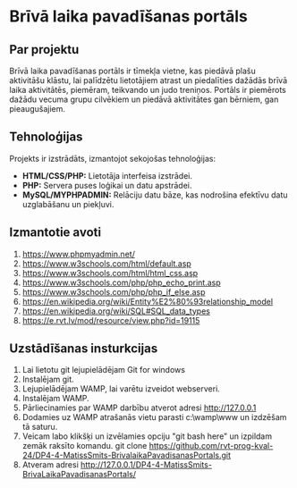 # Brīvā laika pavadīšanas portāls

## Par projektu

Brīvā laika pavadīšanas portāls ir tīmekļa vietne, kas piedāvā plašu aktivitāšu klāstu, lai palīdzētu lietotājiem atrast un piedalīties dažādās brīvā laika aktivitātēs, piemēram, teikvando un judo treniņos. Portāls ir piemērots dažādu vecuma grupu cilvēkiem un piedāvā aktivitātes gan bērniem, gan pieaugušajiem. 
## Tehnoloģijas

Projekts ir izstrādāts, izmantojot sekojošas tehnoloģijas:

- **HTML/CSS/PHP:** Lietotāja interfeisa izstrādei.
- **PHP:** Servera puses loģikai un datu apstrādei.
- **MySQL/MYPHPADMIN:** Relāciju datu bāze, kas nodrošina efektīvu datu uzglabāšanu un piekļuvi.

## Izmantotie avoti

1.   https://www.phpmyadmin.net/ 
2.   https://www.w3schools.com/html/default.asp 
3.   https://www.w3schools.com/html/html_css.asp 
4.   https://www.w3schools.com/php/php_echo_print.asp 
5.   https://www.w3schools.com/php/php_if_else.asp 
6.   https://en.wikipedia.org/wiki/Entity%E2%80%93relationship_model 
7.   https://en.wikipedia.org/wiki/SQL#SQL_data_types 
8.   https://e.rvt.lv/mod/resource/view.php?id=19115 

## Uzstādīšanas insturkcijas

1.   Lai lietotu git lejupielādējam Git for windows
2.   Instalējam git.
3.   Lejupielādējam WAMP, lai varētu izveidot webserveri.
4.   Instalējam WAMP.
5.   Pārliecinamies par WAMP darbību atverot adresi http://127.0.0.1
6.   Dodamies uz WAMP atrašanās vietu parasti c:\wamp\www un izdzēšam tā saturu.
7.   Veicam labo klikšķi un izvēlamies opciju "git bash here" un izpildam zemāk raksīto komandu.
git clone https://github.com/rvt-prog-kval-24/DP4-4-MatissSmits-BrivalaikaPavadisanasPortals.git
9.   Atveram adresi http://127.0.0.1/DP4-4-MatissSmits-BrivaLaikaPavadisanasPortals/





